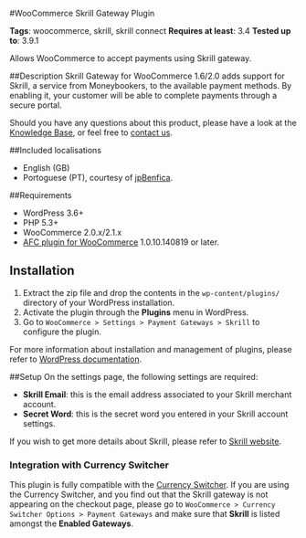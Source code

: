 #WooCommerce Skrill Gateway Plugin

**Tags**: woocommerce, skrill, skrill connect
**Requires at least**: 3.4
**Tested up to**: 3.9.1

Allows WooCommerce to accept payments using Skrill gateway.

##Description
Skrill Gateway for WooCommerce 1.6/2.0 adds support for Skrill, a service from Moneybookers, to the available payment methods. By enabling it, your customer will be able to complete payments through a secure portal.

Should you have any questions about this product, please have a look at the [Knowledge Base](https://aelia.freshdesk.com/support/solutions), or feel free to [contact us](http://dev.pathtoenlightenment.net/contact/).

##Included localisations
* English (GB)
* Portoguese (PT), courtesy of [jpBenfica](http://www.loja77.com/).

##Requirements
* WordPress 3.6+
* PHP 5.3+
* WooCommerce 2.0.x/2.1.x
* [AFC plugin for WooCommerce](http://dev.pathtoenlightenment.net/downloads/wc-aelia-foundation-classes.zip) 1.0.10.140819 or later.

Installation
---
1. Extract the zip file and drop the contents in the ```wp-content/plugins/``` directory of your WordPress installation.
2. Activate the plugin through the **Plugins** menu in WordPress.
3. Go to ```WooCommerce > Settings > Payment Gateways > Skrill``` to configure the plugin.

For more information about installation and management of plugins, please refer to [WordPress documentation](http://codex.wordpress.org/Managing_Plugins#Installing_Plugins).

##Setup
On the settings page, the following settings are required:

* **Skrill Email**: this is the email address associated to your Skrill merchant account.
* **Secret Word**: this is the secret word you entered in your Skrill account settings.

If you wish to get more details about Skrill, please refer to [Skrill website](http://www.skrill.com/).

### Integration with Currency Switcher
This plugin is fully compatible with the [Currency Switcher](dev.pathtoenlightenment.net/shop/currency-switcher-woocommerce/). If you are using the Currency Switcher, and you find out that the Skrill gateway is not appearing on the checkout page, please go to ```WooCommerce > Currency Switcher Options > Payment Gateways``` and make sure that **Skrill** is listed amongst the **Enabled Gateways**.
